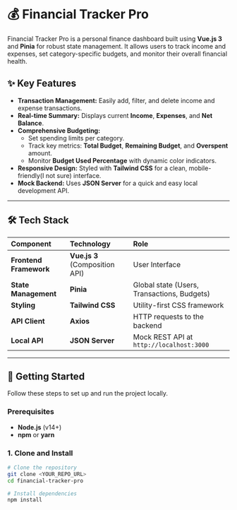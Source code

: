 # 💰 Financial Tracker Pro

Financial Tracker Pro is a personal finance dashboard built using **Vue.js 3** and **Pinia** for robust state management. It allows users to track income and expenses, set category-specific budgets, and monitor their overall financial health.

## ✨ Key Features

* **Transaction Management:** Easily add, filter, and delete income and expense transactions.
* **Real-time Summary:** Displays current **Income**, **Expenses**, and **Net Balance**.
* **Comprehensive Budgeting:**
    * Set spending limits per category.
    * Track key metrics: **Total Budget**, **Remaining Budget**, and **Overspent** amount.
    * Monitor **Budget Used Percentage** with dynamic color indicators.
* **Responsive Design:** Styled with **Tailwind CSS** for a clean, mobile-friendly(I not sure) interface.
* **Mock Backend:** Uses **JSON Server** for a quick and easy local development API.

***

## 🛠️ Tech Stack

| Component | Technology | Role |
| :--- | :--- | :--- |
| **Frontend Framework** | **Vue.js 3** (Composition API) | User Interface |
| **State Management** | **Pinia** | Global state (Users, Transactions, Budgets) |
| **Styling** | **Tailwind CSS** | Utility-first CSS framework |
| **API Client** | **Axios** | HTTP requests to the backend |
| **Local API** | **JSON Server** | Mock REST API at `http://localhost:3000` |

***

## 🚀 Getting Started

Follow these steps to set up and run the project locally.

### Prerequisites

* **Node.js** (v14+)
* **npm** or **yarn**

### 1. Clone and Install

```bash
# Clone the repository
git clone <YOUR_REPO_URL>
cd financial-tracker-pro

# Install dependencies
npm install
